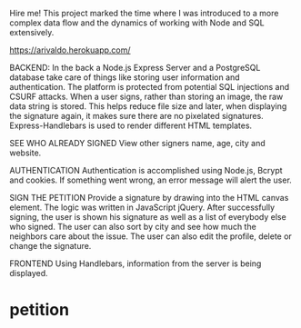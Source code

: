Hire me! This project marked the time where I was introduced to a more complex data flow and the dynamics of working with Node and SQL extensively.

https://arivaldo.herokuapp.com/

BACKEND:
In the back a Node.js Express Server and a PostgreSQL database take care of things like storing user information and authentication. The platform is protected from potential SQL injections and CSURF attacks. When a user signs, rather than storing an image, the raw data string is stored. This helps reduce file size and later, when displaying the signature again, it makes sure there are no pixelated signatures. Express-Handlebars is used to render different HTML templates.

SEE WHO ALREADY SIGNED
View other signers name, age, city and website.

AUTHENTICATION
Authentication is accomplished using Node.js, Bcrypt and cookies.
If something went wrong, an error message will alert the user.

SIGN THE PETITION
Provide a signature by drawing into the HTML canvas element. The logic was written in JavaScript jQuery.
After successfully signing, the user is shown his signature as well as a list of everybody else who signed. The user can also sort by city and see how much the neighbors care about the issue.
The user can also edit the profile, delete or change the signature.

FRONTEND
Using Handlebars, information from the server is being displayed.
# petition
